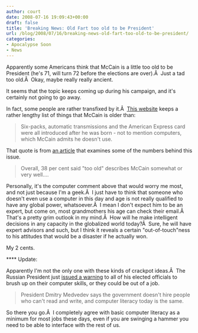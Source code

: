 ```yaml
---
author: court
date: 2008-07-16 19:09:43+00:00
draft: false
title: 'Breaking News: Old Fart too old to be President'
url: /blog/2008/07/16/breaking-news-old-fart-too-old-to-be-president/
categories:
- Apocalypse Soon
- News
---
```


Apparently some Americans think that McCain is a little too old to be President (he's 71, will turn 72 before the elections are over).Â  Just a tad too old.Â  Okay, maybe really really ancient.

It seems that the topic keeps coming up during his campaign, and it's certainly not going to go away.

In fact, some people are rather transfixed by it.Â  [This website](http://thingsyoungerthanmccain.com) keeps a rather lengthy list of things that McCain is older than:


<blockquote>Six-packs, automatic transmissions and the American Express card were all introduced after he was born - not to mention computers, which McCain admits he doesn't use.</blockquote>


That quote is from [an article](http://cnews.canoe.ca/CNEWS/World/2008/07/14/6155526-ap.html) that examines some of the numbers behind this issue.


<blockquote>Overall, 38 per cent said "too old" describes McCain somewhat or very well....</blockquote>


Personally, it's the computer comment above that would worry me most, and not just because I'm a geek.Â  I just have to think that someone who doesn't even use a computer in this day and age is not really qualified to have any global power, whatsoever.Â  I mean I don't expect him to be an expert, but come on, most grandmothers his age can check their email.Â  That's a pretty grim outlook in my mind.Â  How will he make intelligent decisions in any capacity in the globalized world today?Â  Sure, he will have expert advisors and such, but I think it reveals a certain "out-of-touch"ness to his attitudes that would be a disaster if he actually won.

My 2 cents.

**** Update:

Apparently I'm not the only one with these kinds of crackpot ideas.Â  The Russian President just [issued a warning](http://cnews.canoe.ca/CNEWS/World/2008/07/17/6185306-ap.html) to all of his elected officials to brush up on their computer skills, or they could be out of a job.


<blockquote>President Dmitry Medvedev says the government doesn't hire people who can't read and write, and computer literacy today is the same.</blockquote>


So there you go.Â  I completely agree with basic computer literacy as a minimum for most jobs these days, even if you are swinging a hammer you need to be able to interface with the rest of us.
